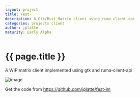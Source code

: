 ```yaml
---
layout: project
title: Fest
description: A Gtk/Rust Matrix client using ruma-client-api
categories: projects client
author: jplatte
maturity: Early Alpha
---
```


# {{ page.title }}
A WIP matrix client implemented using gtk and ruma-client-api

![image](https://matrix.org/_matrix/media/v1/download/matrix.org/RUOSrACCnOwQVmlBMnhxKAQb)

Get the code from https://github.com/jplatte/fest-im

